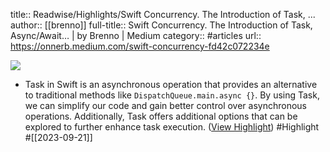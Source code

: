 title:: Readwise/Highlights/Swift Concurrency. The Introduction of Task, ...
author:: [[brenno]]
full-title:: Swift Concurrency. The Introduction of Task, Async/Await… | by Brenno | Medium
category:: #articles
url:: https://onnerb.medium.com/swift-concurrency-fd42c072234e

![](https://readwise-assets.s3.amazonaws.com/media/uploaded_book_covers/profile_182549/1O9LkwST9e_ubDuYC66d8Ng.png)
- Task in Swift is an asynchronous operation that provides an alternative to traditional methods like `DispatchQueue.main.async {}`. By using Task, we can simplify our code and gain better control over asynchronous operations. Additionally, Task offers additional options that can be explored to further enhance task execution. ([View Highlight](https://read.readwise.io/read/01havde8exp8r32ygqsyj07z60)) #Highlight #[[2023-09-21]]